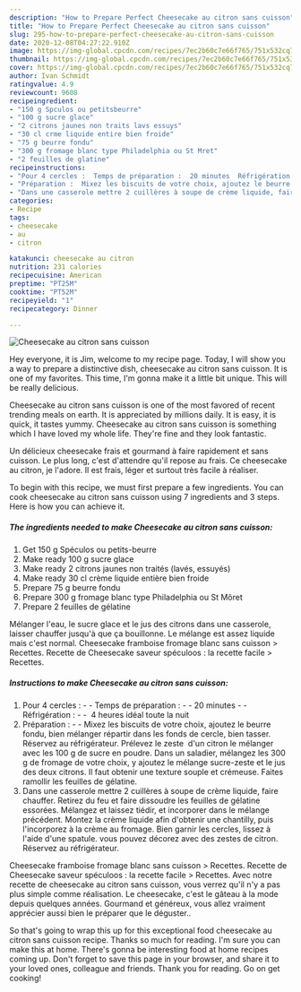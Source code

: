 ```yaml
---
description: "How to Prepare Perfect Cheesecake au citron sans cuisson"
title: "How to Prepare Perfect Cheesecake au citron sans cuisson"
slug: 295-how-to-prepare-perfect-cheesecake-au-citron-sans-cuisson
date: 2020-12-08T04:27:22.910Z
image: https://img-global.cpcdn.com/recipes/7ec2b60c7e66f765/751x532cq70/cheesecake-au-citron-sans-cuisson-photo-principale-de-la-recette.jpg
thumbnail: https://img-global.cpcdn.com/recipes/7ec2b60c7e66f765/751x532cq70/cheesecake-au-citron-sans-cuisson-photo-principale-de-la-recette.jpg
cover: https://img-global.cpcdn.com/recipes/7ec2b60c7e66f765/751x532cq70/cheesecake-au-citron-sans-cuisson-photo-principale-de-la-recette.jpg
author: Ivan Schmidt
ratingvalue: 4.9
reviewcount: 9608
recipeingredient:
- "150 g Spculos ou petitsbeurre"
- "100 g sucre glace"
- "2 citrons jaunes non traits lavs essuys"
- "30 cl crme liquide entire bien froide"
- "75 g beurre fondu"
- "300 g fromage blanc type Philadelphia ou St Mret"
- "2 feuilles de glatine"
recipeinstructions:
- "Pour 4 cercles :  Temps de préparation :  20 minutes  Réfrigération :   4 heures idéal toute la nuit"
- "Préparation :  Mixez les biscuits de votre choix, ajoutez le beurre fondu, bien mélanger répartir dans les fonds de cercle, bien tasser. Réservez au réfrigérateur. Prélevez le zeste  d&#39;un citron le mélanger avec les 100 g de sucre en poudre. Dans un saladier, mélangez les 300 g de fromage de votre choix, y ajoutez le mélange sucre-zeste et le jus des deux citrons. Il faut obtenir une texture souple et crémeuse. Faites ramollir les feuilles de gélatine."
- "Dans une casserole mettre 2 cuillères à soupe de crème liquide, faire chauffer. Retirez du feu et faire dissoudre les feuilles de gélatine essorées. Mélangez et laissez tiédir, et incorporer dans le mélange précédent. Montez la crème liquide afin d&#39;obtenir une chantilly, puis l&#39;incorporez à la crème au fromage. Bien garnir les cercles, lissez à l&#39;aide d&#39;une spatule. vous pouvez décorez avec des zestes de citron. Réservez au réfrigérateur."
categories:
- Recipe
tags:
- cheesecake
- au
- citron

katakunci: cheesecake au citron 
nutrition: 231 calories
recipecuisine: American
preptime: "PT25M"
cooktime: "PT52M"
recipeyield: "1"
recipecategory: Dinner

---
```



![Cheesecake au citron sans cuisson](https://img-global.cpcdn.com/recipes/7ec2b60c7e66f765/751x532cq70/cheesecake-au-citron-sans-cuisson-photo-principale-de-la-recette.jpg)

Hey everyone, it is Jim, welcome to my recipe page. Today, I will show you a way to prepare a distinctive dish, cheesecake au citron sans cuisson. It is one of my favorites. This time, I'm gonna make it a little bit unique. This will be really delicious.

Cheesecake au citron sans cuisson is one of the most favored of recent trending meals on earth. It is appreciated by millions daily. It is easy, it is quick, it tastes yummy. Cheesecake au citron sans cuisson is something which I have loved my whole life. They're fine and they look fantastic.

Un délicieux cheesecake frais et gourmand à faire rapidement et sans cuisson. Le plus long, c&#39;est d&#39;attendre qu&#39;il repose au frais. Ce cheesecake au citron, je l&#39;adore. Il est frais, léger et surtout très facile à réaliser.


To begin with this recipe, we must first prepare a few ingredients. You can cook cheesecake au citron sans cuisson using 7 ingredients and 3 steps. Here is how you can achieve it.

<!--inarticleads1-->

##### The ingredients needed to make Cheesecake au citron sans cuisson:

1. Get 150 g Spéculos ou petits-beurre
1. Make ready 100 g sucre glace
1. Make ready 2 citrons jaunes non traités (lavés, essuyés)
1. Make ready 30 cl crème liquide entière bien froide
1. Prepare 75 g beurre fondu
1. Prepare 300 g fromage blanc type Philadelphia ou St Môret
1. Prepare 2 feuilles de gélatine


Mélanger l&#39;eau, le sucre glace et le jus des citrons dans une casserole, laisser chauffer jusqu&#39;à que ça bouillonne. Le mélange est assez liquide mais c&#39;est normal. Cheesecake framboise fromage blanc sans cuisson &gt; Recettes. Recette de Cheesecake saveur spéculoos : la recette facile &gt; Recettes. 

<!--inarticleads2-->

##### Instructions to make Cheesecake au citron sans cuisson:

1. Pour 4 cercles : -  - Temps de préparation : -  - 20 minutes -  - Réfrigération : -  -  4 heures idéal toute la nuit
1. Préparation : -  - Mixez les biscuits de votre choix, ajoutez le beurre fondu, bien mélanger répartir dans les fonds de cercle, bien tasser. Réservez au réfrigérateur. Prélevez le zeste  d&#39;un citron le mélanger avec les 100 g de sucre en poudre. Dans un saladier, mélangez les 300 g de fromage de votre choix, y ajoutez le mélange sucre-zeste et le jus des deux citrons. Il faut obtenir une texture souple et crémeuse. Faites ramollir les feuilles de gélatine.
1. Dans une casserole mettre 2 cuillères à soupe de crème liquide, faire chauffer. Retirez du feu et faire dissoudre les feuilles de gélatine essorées. Mélangez et laissez tiédir, et incorporer dans le mélange précédent. Montez la crème liquide afin d&#39;obtenir une chantilly, puis l&#39;incorporez à la crème au fromage. Bien garnir les cercles, lissez à l&#39;aide d&#39;une spatule. vous pouvez décorez avec des zestes de citron. Réservez au réfrigérateur.


Cheesecake framboise fromage blanc sans cuisson &gt; Recettes. Recette de Cheesecake saveur spéculoos : la recette facile &gt; Recettes. Avec notre recette de cheesecake au citron sans cuisson, vous verrez qu&#39;il n&#39;y a pas plus simple comme réalisation. Le cheesecake, c&#39;est le gâteau à la mode depuis quelques années. Gourmand et généreux, vous allez vraiment apprécier aussi bien le préparer que le déguster.. 

So that's going to wrap this up for this exceptional food cheesecake au citron sans cuisson recipe. Thanks so much for reading. I'm sure you can make this at home. There's gonna be interesting food at home recipes coming up. Don't forget to save this page in your browser, and share it to your loved ones, colleague and friends. Thank you for reading. Go on get cooking!
